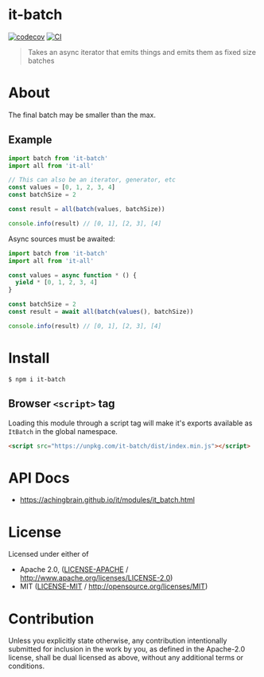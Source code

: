 # it-batch

[![codecov](https://img.shields.io/codecov/c/github/achingbrain/it.svg?style=flat-square)](https://codecov.io/gh/achingbrain/it)
[![CI](https://img.shields.io/github/actions/workflow/status/achingbrain/it/js-test-and-release.yml?branch=main\&style=flat-square)](https://github.com/achingbrain/it/actions/workflows/js-test-and-release.yml?query=branch%3Amain)

> Takes an async iterator that emits things and emits them as fixed size batches

# About

The final batch may be smaller than the max.

## Example

```javascript
import batch from 'it-batch'
import all from 'it-all'

// This can also be an iterator, generator, etc
const values = [0, 1, 2, 3, 4]
const batchSize = 2

const result = all(batch(values, batchSize))

console.info(result) // [0, 1], [2, 3], [4]
```

Async sources must be awaited:

```javascript
import batch from 'it-batch'
import all from 'it-all'

const values = async function * () {
  yield * [0, 1, 2, 3, 4]
}

const batchSize = 2
const result = await all(batch(values(), batchSize))

console.info(result) // [0, 1], [2, 3], [4]
```

# Install

```console
$ npm i it-batch
```

## Browser `<script>` tag

Loading this module through a script tag will make it's exports available as `ItBatch` in the global namespace.

```html
<script src="https://unpkg.com/it-batch/dist/index.min.js"></script>
```

# API Docs

- <https://achingbrain.github.io/it/modules/it_batch.html>

# License

Licensed under either of

- Apache 2.0, ([LICENSE-APACHE](LICENSE-APACHE) / <http://www.apache.org/licenses/LICENSE-2.0>)
- MIT ([LICENSE-MIT](LICENSE-MIT) / <http://opensource.org/licenses/MIT>)

# Contribution

Unless you explicitly state otherwise, any contribution intentionally submitted for inclusion in the work by you, as defined in the Apache-2.0 license, shall be dual licensed as above, without any additional terms or conditions.

